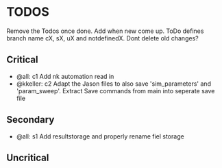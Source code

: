 # TODOS
Remove the Todos once done. Add when new come up. ToDo defines branch name
cX, sX, uX and notdefinedX. Dont delete old changes?
## Critical
- @all: c1 Add nk automation read in
- @kkeller: c2 Adapt the Jason files to also save 'sim_parameters' and 'param_sweep'. Extract Save commands from main into seperate save file

## Secondary
- @all: s1 Add resultstorage and properly rename fiel storage

## Uncritical
